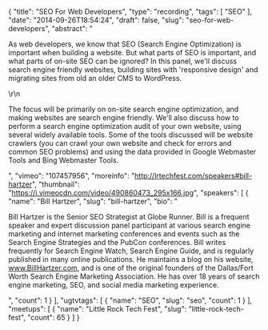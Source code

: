 {
  "title": "SEO For Web Developers",
  "type": "recording",
  "tags": [
    "SEO"
  ],
  "date": "2014-09-26T18:54:24",
  "draft": false,
  "slug": "seo-for-web-developers",
  "abstract": "<p>As web developers, we know that SEO (Search Engine Optimization) is important when building a website. But what parts of SEO is important, and what parts of on-site SEO can be ignored? In this panel, we'll discuss search engine friendly websites, building sites with 'responsive design' and migrating sites from old an older CMS to WordPress.</p>\r\n<p>The focus will be primarily on on-site search engine optimization, and making websites are search engine friendly. We'll also discuss how to perform a search engine optimization audit of your own website, using several widely available tools. Some of the tools discussed will be website crawlers (you can crawl your own website and check for errors and common SEO problems) and using the data provided in Google Webmaster Tools and Bing Webmaster Tools.</p>",
  "vimeo": "107457956",
  "moreinfo": "http://lrtechfest.com/speakers#bill-hartzer",
  "thumbnail": "https://i.vimeocdn.com/video/490860473_295x166.jpg",
  "speakers": [
    {
      "name": "Bill Hartzer",
      "slug": "bill-hartzer",
      "bio": "<p>Bill Hartzer is the Senior SEO Strategist at Globe Runner. Bill is a frequent speaker and expert discussion panel participant at various search engine marketing and internet marketing conferences and events such as the Search Engine Strategies and the PubCon conferences. Bill writes frequently for Search Engine Watch, Search Engine Guide, and is regularly published in many online publications. He maintains a blog on his website, www.BillHartzer.com, and is one of the original founders of the Dallas/Fort Worth Search Engine Marketing Association. He has over 18 years of search engine marketing, SEO, and social media marketing experience.</p>",
      "count": 1
    }
  ],
  "ugtvtags": [
    {
      "name": "SEO",
      "slug": "seo",
      "count": 1
    }
  ],
  "meetups": [
    {
      "name": "Little Rock Tech Fest",
      "slug": "little-rock-tech-fest",
      "count": 65
    }
  ]
}